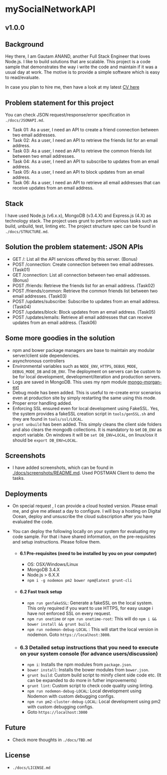 # mySocialNetworkAPI 
## v1.0.0

## Background

Hey there, I am Gautam ANAND, another Full Stack Engineer that loves Node.js. I like to build solutions that are scalable. This project is a code sample that demonstrates the way i write the code and maintain if it was a usual day at work. The motive is to provide a simple software which is easy to read/evaluate.

In case you plan to hire me, then have a look at my latest [CV here](https://www.visualcv.com/gautamanand/pdf)

## Problem statement for this project

You can check JSON request/response/error specification in `./docs/JSONAPI.md`.

- Task 01: As a user, I need an API to create a friend connection between two email addresses.
- Task 02: As a user, I need an API to retrieve the friends list for an email address.
- Task 03: As a user, I need an API to retrieve the common friends list between two email addresses.
- Task 04: As a user, I need an API to subscribe to updates from an email address.
- Task 05: As a user, I need an API to block updates from an email address.
- Task 06: As a user, I need an API to retrieve all email addresses that can receive updates from an email address.

## Stack

I have used Node.js (v6.x.x), MongoDB (v3.4.X) and Express.js (4.X) as technology stack. The project uses grunt to perform various tasks such as build,  unbuild, test, linting etc. The project structure spec can be found in `./docs/STRUCTURE.md`.

## Solution the problem statement: JSON APIs

- GET /: List all the API services offered by this server. (Bonus)
- POST /connection: Create connection between two email addresses. (Task01)
- GET /connection: List all connection between two email addresses. (Bonus)
- POST /friends: Retrieve the friends list for an email address. (Task02)
- POST /friends/common: Retrieve the common friends list between two email addresses. (Task03)
- POST /updates/subscribe: Subscribe to updates from an email address. (Task04)
- POST /updates/block: Block updates from an email address. (Task05)
- POST /updates/emails: Retrieve all email addresses that can receive updates from an email address. (Task06)

## Some more goodies in the solution

- npm and bower package managers are base to maintain any modular server/client side dependencies.
- asynchronous controllers
- Environmental variables such as `NODE_ENV`, `HTTPS`, `DEBUG_MODE`, `DEBUG_MODE_DB` and `DB_ENV`. The deployment on servers can be custom to be for local development, development/iteration and production servers.
- Logs are saved in MongoDB. This uses my npm module [mongo-morgan-ext](https://github.com/serganus/mongo-morgan-ext)
- Debug mode has been added. This is useful to re-create error scenarios even at production site by simply restarting the same using this mode.
- Proper error handling added.
- Enforcing SSL ensured even for local development using FakeSSL. Yes, the system provides a fakeSSL creation script in `tools/genSSL.sh` and they are found in `tools/ssl/LOCAL`.
- `grunt unbuild` has been added. This simply cleans the client side folders and also clears the mongodb collections. It is mandatory to set `DB_ENV` as export variable. On windows it will be `set DB_ENV=LOCAL`, on linux/osx it should be `export DB_ENV=LOCAL`.

## Screenshots

- I have added screenshots, which can be found in [./docs/screenshots/README.md](https://github.com/serganus/mySocialNetworkAPI/tree/master/docs/screenshots). Used POSTMAN Client to demo the tasks.


## Deployments

- On special request , I can provide a cloud hosted version. Please email me, and give me atleast a day to configure. I will buy a hosting on Digital Ocean, deploy and unsuscribe the cloud subscription after you have evaluated the code.

- You can deploy the following locally on your system for evaluating my code sample. For that i have shared information, on the pre-requisites and setup instructions. Please follow them.

   - #### 6.1 Pre-requisites (need to be installed by you on your computer)
	 - OS: OSX/Windows/Linux
	 - MongoDB 3.4.X
	 - Node.js > 6.X.X
	 - `npm i -g nodemon pm2 bower npm@latest grunt-cli`

   - #### 6.2 Fast track setup
     - `npm run genfakeSSL`: Generate a fakeSSL on the local system. This only required if you want to use HTTPS, for easy usage i have not enforced SSL on every request.
     - `npm run onetime` or `npm run onetime-root`: This will do `npm i && bower install && grunt build`.
     - `npm run nodemon-debug-LOCAL` : This will start the local version in nodemon. Goto `https://localhost:3000`.

   - ### 6.3 Detailed setup instructions that you need to execute on your system console (for advance users/discussion)
	 - `npm i`: Installs the npm modules from `package.json`.
	 - `bower install`: Installs the bower modules from `bower.json`.
	 - `grunt build`: Custom build script to minify client side code etc. (It can be expanded to do more in futher improvements)
	 - `grunt lint`: Custom script to check code quality using linting.
	 - `npm run nodemon-debug-LOCAL`: Local development using Nodemon with custom debugging configs.
	 - `npm run pm2-cluster-debug-LOCAL`: Local development using pm2 with custom debugging configs.
	 - Goto `https://localhost:3000`


## Future

- Check more thoughts in `./docs/TBD.md`


## License

- `./docs/LICENSE.md`